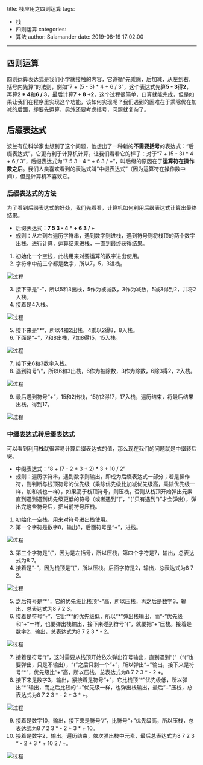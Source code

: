 title: 栈应用之四则运算
tags:
  - 栈
  - 四则运算
categories:
  - 算法
author: Salamander
date: 2019-08-19 17:02:00
---
## 四则运算
四则运算表达式是我们小学就接触的内容，它遵循“先乘除，后加减，从左到右，括号内先算”的法则，例如“7 + (5 - 3) * 4 + 6 / 3”，这个表达式先算**5 - 3**得**2**，再算**2 \* 4**和**6 / 3**，最后计算**7 + 8 +2**，这个过程很简单，口算就能完成，但是如果让我们在程序里实现这个功能，该如何实现呢？我们遇到的困难在于乘除优在加减的后面，却要先运算，另外还要考虑括号，问题就复杂了。

## 后缀表达式
波兰有位科学家也想到了这个问题，他想出了一种新的**不需要括号**的表达式：“后缀表达式”，它更有利于计算机计算。让我们看看它的样子：对于“7 + (5 - 3) * 4 + 6 / 3”，后缀表达式为“7 5 3 - 4 * + 6 3 / +”，叫后缀的原因在于**运算符在操作数之后**。我们人类喜欢看到的表达式叫“中缀表达式”（因为运算符在操作数中间），但是计算机不喜欢它。

### 后缀表达式的方法
为了看到后缀表达式的好处，我们先看看，计算机如何利用后缀表达式计算出最终结果。
* 后缀表达式：**7 5 3 - 4 \* + 6 3 / +**
* 规则：从左到右遍历字符串，遇到数字则进栈，遇到符号则将栈顶的两个数字出栈，进行计算，运算结果进栈，一直到最终获得结果。

1. 初始化一个空栈，此栈用来对要运算的数字进出使用。
2. 字符串中前三个都是数字，所以7，5，3进栈。

![过程](https://s2.ax1x.com/2019/08/20/mGkVZ6.jpg)


3. 接下来是“-”，所以5和3出栈，5作为被减数，3作为减数，5减3得到2，并将2入栈。
4. 接着是4入栈。

![过程](https://s2.ax1x.com/2019/08/20/mGkByn.jpg)

5. 接下来是”\*“，所以4和2出栈，4乘以2得8，8入栈。
6. 下面是“+”，7和8出栈，7加8得15，15入栈。

![过程](https://s2.ax1x.com/2019/08/20/mGk7TK.jpg)

7. 接下来6和3数字入栈。
8. 遇到符号“/”，所以6和3出栈，6作为被除数，3作为除数，6除3得2，2入栈。

![过程](https://s2.ax1x.com/2019/08/20/mGA9Tf.jpg)

9. 最后遇到符号“+”，15和2出栈，15加2得17，17入栈，遍历结束，将最后结果出栈，得到17。

![过程](https://s2.ax1x.com/2019/08/20/mGAV6s.jpg)


### 中缀表达式转后缀表达式
可以看到利用**栈**就很容易计算后缀表达式的值，那么现在我们的问题就是中缀转后缀。

* 中缀表达式：“8 + (7 - 2 * 3 + 2) * 3 + 10 / 2”
* 规则：遍历字符串，遇到数字则输出，即成为后缀表达式一部分；若是操作符，则判断与栈顶符号的优先级（乘除优先级比加减优先级高，乘除优先级一样，加和减也一样），如果高于栈顶符号，则压栈，否则从栈顶开始弹出元素直到遇到遇到优先级更低的符号（或者遇到“(”，“(”只有遇到“)”才会弹出），弹出完这些符号后，把当前符号压栈。


1. 初始化一空栈，用来对符号进出栈使用。
2. 第一个字符是数字8，输出8，后面符号是“+”，进栈。

![过程](https://s2.ax1x.com/2019/08/21/mUD2S1.png)

3. 第三个字符是“(”，因为是左括号，所以压栈，第四个字符是7，输出，总表达式为8 7。
4. 接着是“-”，因为栈顶是“(”，所以压栈。后面字符是2，输出，总表达式为8 7 2。

![过程](https://s2.ax1x.com/2019/08/25/mgNyRO.png)

5. 之后符号是“\*”，它的优先级比栈顶“-”高，所以压栈，再之后是数字3，输出，总表达式为8 7 2 3。
6. 接着是符号“+”，它比“\*”的优先级低，所以“\*”弹出栈输出，而“-”优先级和“+”一样，也要弹出栈输出，接下来碰到符号“(”，就要把“+”压栈。接着是数字2，输出，总表达式为8 7 2 3 \* - 2。

![过程](https://s2.ax1x.com/2019/08/25/mgUPlF.png)

7. 接着是符号“)”，这时需要从栈顶开始依次弹出符号输出，直到遇到“(”（“(”也要弹出，只是不输出），“(”之后只剩一个“+”，所以弹出“+”输出，接下来是符号“\*”，优先级比“+”高，所以压栈，总表达式为8 7 2 3 \* - 2 +。
8. 接下来是数字3，输出，紧接着是符号“+”，它比栈顶“\*”优先级低，所以弹出“\*”输出，而之后比较的“+”优先级一样，也弹出栈输出，最后“+”压栈，总表达式为8 7 2 3 \* - 2 + 3 \* +。

![过程](https://s2.ax1x.com/2019/08/26/mhnnRH.png)

9. 接着是数字10，输出，接下来是符号“/”，比符号“+”优先级高，所以压栈，总表达式为8 7 2 3 \* - 2 + 3 \* + 10。
10. 接着是数字2，输出。遍历结束，依次弹出栈中元素，最后总表达式为8 7 2 3 \* - 2 + 3 \* + 10 2 / +。

![过程](https://s2.ax1x.com/2019/08/26/mhKQVP.png)